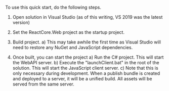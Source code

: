 To use this quick start, do the following steps.

1) Open solution in Visual Studio (as of this writing, VS 2019 was the latest version)

2) Set the ReactCore.Web project as the startup project.

3) Build project.
   a) This may take awhile the first time as Visual Studio will need to restore any NuGet and JavaScript dependencies.

4) Once built, you can start the project
   a) Run the C# project.  This will start the WebAPI server.
   b) Execute the "launchClient.bat" in the root of the solution.  This will start the JavaScript client server.
   c) Note that this is only necessary during development.  When a publish bundle is created and deployed to a server, 
      it will be a unified build.  All assets will be served from the same server.